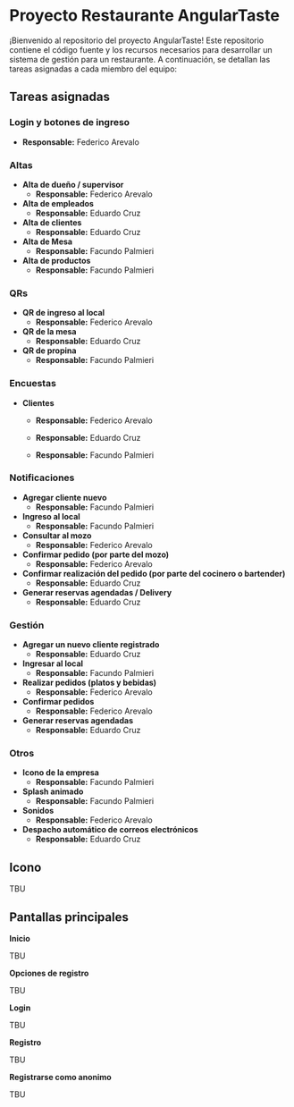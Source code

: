# Proyecto Restaurante AngularTaste

¡Bienvenido al repositorio del proyecto AngularTaste! Este repositorio contiene el código fuente y los recursos necesarios para desarrollar un sistema de gestión para un restaurante. A continuación, se detallan las tareas asignadas a cada miembro del equipo:

## Tareas asignadas

### Login y botones de ingreso

- **Responsable:** Federico Arevalo

### Altas

- **Alta de dueño / supervisor**
  - **Responsable:** Federico Arevalo
- **Alta de empleados**
  - **Responsable:** Eduardo Cruz
- **Alta de clientes**
  - **Responsable:** Eduardo Cruz
- **Alta de Mesa**
  - **Responsable:** Facundo Palmieri
- **Alta de productos**
  - **Responsable:** Facundo Palmieri

### QRs

- **QR de ingreso al local**
  - **Responsable:** Federico Arevalo
- **QR de la mesa**
  - **Responsable:** Eduardo Cruz
- **QR de propina**
  - **Responsable:** Facundo Palmieri

### Encuestas

- **Clientes**

  - **Responsable:** Federico Arevalo

  - **Responsable:** Eduardo Cruz

  - **Responsable:** Facundo Palmieri

### Notificaciones

- **Agregar cliente nuevo**
  - **Responsable:** Facundo Palmieri
- **Ingreso al local**
  - **Responsable:** Facundo Palmieri
- **Consultar al mozo**
  - **Responsable:** Federico Arevalo
- **Confirmar pedido (por parte del mozo)**
  - **Responsable:** Federico Arevalo
- **Confirmar realización del pedido (por parte del cocinero o bartender)**
  - **Responsable:** Eduardo Cruz
- **Generar reservas agendadas / Delivery**
  - **Responsable:** Eduardo Cruz

### Gestión

- **Agregar un nuevo cliente registrado**
  - **Responsable:** Eduardo Cruz
- **Ingresar al local**
  - **Responsable:** Facundo Palmieri
- **Realizar pedidos (platos y bebidas)**
  - **Responsable:** Federico Arevalo
- **Confirmar pedidos**
  - **Responsable:** Federico Arevalo
- **Generar reservas agendadas**
  - **Responsable:** Eduardo Cruz

### Otros

- **Icono de la empresa**
  - **Responsable:** Facundo Palmieri
- **Splash animado**
  - **Responsable:** Facundo Palmieri
- **Sonidos**
  - **Responsable:** Federico Arevalo
- **Despacho automático de correos electrónicos**
  - **Responsable:** Eduardo Cruz

## Icono

TBU

## Pantallas principales

**Inicio**

TBU

**Opciones de registro**

TBU

**Login**

TBU

**Registro**

TBU

**Registrarse como anonimo**

TBU
